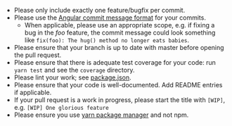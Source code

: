 - Please only include exactly one feature/bugfix per commit.
- Please use the [Angular commit message format](https://github.com/bcoe/conventional-changelog-standard/blob/61da424c2aabf93ff9302b42d6fc2c17ff95c087/convention.md) for your commits.
  - When applicable, please use an appropriate scope, e.g. if fixing a bug in the *foo* feature, the commit message could look something like `fix(foo): The hug() method no longer eats babies`.
- Please ensure that your branch is up to date with master before opening the pull request.
- Please ensure that there is adequate test coverage for your code: run `yarn test` and see the `coverage` directory.
- Please lint your work; see [package.json](https://github.com/Alorel/ngforage/blob/master/package.json).
- Please ensure that your code is well-documented. Add README entries if applicable.
- If your pull request is a work in progress, please start the title with `[WIP]`, e.g. `[WIP] One glorious feature`
- Please ensure you use [yarn package manager](https://yarnpkg.com) and not npm.
